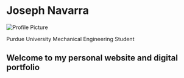# Joseph Navarra
<img src="https://images.pexels.com/photos/462118/pexels-photo-462118.jpeg?auto=compress&cs=tinysrgb&dpr=1&w=500" alt="Profile Picture">

Purdue University Mechanical Engineering Student

## Welcome to my personal website and digital portfolio





<!DOCTYPE html>
<html>
<head>
<title>Page Title</title>
 
<style>
body {
        background-image: url("profile.jpg");
} 
 
</style>
 
</head>
 
<body>
 
</body>
</html>












